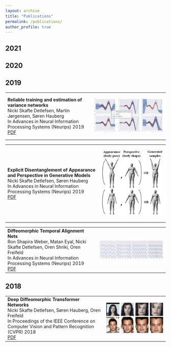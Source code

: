 ```yaml
---
layout: archive
title: "Publications"
permalink: /publications/
author_profile: true
---
```


<style>
table, th, td {
  border: 0px solid black;
}
</style>

## 2021

## 2020

## 2019

<table>
<tr>
<td>
<b> Reliable training and estimation of variance networks </b>
<br>
Nicki Skafte Detlefsen, Martin Jørgensen, Søren Hauberg
<br>
In Advances in Neural Information Processing Systems (Neurips) 2019
<br>
<a href="https://github.com/SkafteNicki/SkafteNicki.github.io/blob/master/files/2019_variance_estimation.pdf">PDF</a> 
</td>
<td>
<p align="center">
<img src="../images/2019_variance_estimation.PNG" width="500" title="hover text">
</p>
</td>
</tr>
</table>

<table>
<tr>
<td>
<b> Explicit Disentanglement of Appearance and Perspective in Generative Models </b>
<br>
Nicki Skafte Detlefsen, Søren Hauberg
<br>
In Advances in Neural Information Processing Systems (Neurips) 2019
<br>
<a href="https://github.com/SkafteNicki/SkafteNicki.github.io/blob/master/files/2019_disentanglement.pdf">PDF</a> 
</td>
<td>
<p align="center">
<img src="../images/2019_disentanglement.PNG" width="500" title="hover text">
</p>
</td>
</tr>
</table>

<table>
<tr>
<td>
<b> Diffeomorphic Temporal Alignment Nets </b>
<br>
Ron Shapira Weber, Matan Eyal, Nicki Skafte Detlefsen, Oren Shriki, Oren Freifeld
<br>
In Advances in Neural Information Processing Systems (Neurips) 2019
<br>
<a href="https://github.com/SkafteNicki/SkafteNicki.github.io/blob/master/files/2019_dtan.pdf">PDF</a> 
</td>
<td>
<p align="center">
<img src="../images/2019_dtan.PNG" width="500" title="hover text">
</p>
</td>
</tr>
</table>

## 2018

<table>
<tr>
<td>
<b> Deep Diffeomorphic Transformer Networks </b>
<br>
Nicki Skafte Detlefsen, Søren Hauberg, Oren Freifeld
<br>
In Proceedings of the IEEE Conference on Computer Vision and Pattern Recognition (CVPR) 2018
<br>
<a href="https://github.com/SkafteNicki/SkafteNicki.github.io/blob/master/files/2018_ddtn.pdf">PDF</a>
</td>
<td>
<p align="center">
<img src="../images/2018_ddtn.PNG" width="500" title="hover text">
</p>
</td>
</tr>
</table>
